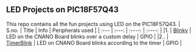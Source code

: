 ## LED Projects on PIC18F57Q43

This repo contains all the fun projects using LED on the PIC18F57Q43.
| S.no. | Title | Info | Peripherals used |
| :--- | :---: | :----: | :----: |
|1. | [Blinky](https://github.com/Metabix/PIC18F57Q43_LED_Examples/tree/main/Blinky.X) | LED on the CNANO Board blinks over a custom delay | GPIO |
|2.. | [TimerBlink]() | LED on CNANO Board blinks according to the timer | GPIO |